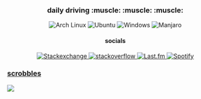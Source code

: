 
<div align="center">

<h3> daily driving :muscle: :muscle: :muscle:</h3>
<p>
    <img src="https://img.shields.io/badge/Arch%20Linux-1793D1?logo=arch-linux&logoColor=fff&style=flat"
    alt="Arch Linux">
    <img src="https://img.shields.io/badge/Ubuntu-E95420?style=flat&logo=ubuntu&logoColor=white"
    alt="Ubuntu">
    <img src="https://img.shields.io/badge/Windows-0078D6?style=flat&logo=windows&logoColor=white"
    alt="Windows">
    <img src="https://img.shields.io/badge/Manjaro-3DDC84?style=flat&logo=Manjaro&logoColor=white"
    alt="Manjaro">

</p>
<h4> socials </h4>
<p>
    <a href="https://meta.stackexchange.com/users/1235930/humanconly">
    <img src="https://img.shields.io/badge/StackExchange-%23ffffff.svg?style=flat&logo=StackExchange&logoColor=white"
         alt="Stackexchange">

<a href="https://stackoverflow.com/users/19682390/humanconly">
  <img src="https://img.shields.io/badge/Stack_Overflow-FE7A16?style=flat&logo=stack-overflow&logoColor=white"
        alt="stackoverflow">

<a href="https://www.last.fm/">
    <img src="https://img.shields.io/badge/last.fm-D51007?style=flat&logo=last.fm&logoColor=white"
         alt="Last.fm">
         
<a href="https://open.spotify.com/user/deadtrees%3F?si=2b0422320f56499d">
    <img src="https://img.shields.io/badge/Spotify-1ED760?&style=flat&logo=spotify&logoColor=white"
         alt="Spotify">

</p>

</div>

<h3 align=left> scrobbles </h3>
<div>
<p align="left">
  <a href="https://last.fm/user/xkiv">
    <img src="https://lastfm-recently-played.vercel.app/api?user=xkiv" />
  </a>
</p>

</div>
